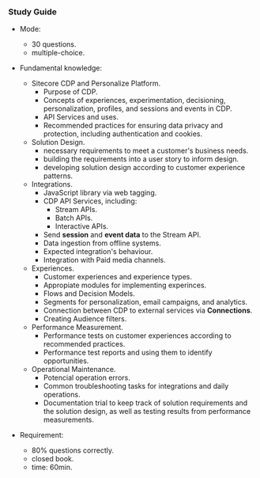 ### Study Guide

- Mode:
    - 30 questions.
    - multiple-choice.

- Fundamental knowledge:
    - Sitecore CDP and Personalize Platform.
        - Purpose of CDP.
        - Concepts of experiences, experimentation, decisioning, personalization, profiles, and sessions and events in CDP.
        - API Services and uses.
        - Recommended practices for ensuring data privacy and protection, including authentication and cookies.
    - Solution Design.
        - necessary requirements to meet a customer's business needs.
        - building the requirements into a user story to inform design.
        - developing solution design according to customer experience patterns.
    - Integrations.
        - JavaScript library via web tagging.
        - CDP API Services, including:
            - Stream APIs.
            - Batch APIs.
            - Interactive APIs.
        - Send **session** and **event data** to the Stream API.
        - Data ingestion from offline systems.
        - Expected integration's behaviour.
        - Integration with Paid media channels.
    - Experiences.
        - Customer experiences and experience types.
        - Appropiate modules for implementing experinces.
        - Flows and Decision Models.
        - Segments for personalization, email campaigns, and analytics.
        - Connection between CDP to external services via **Connections**.
        - Creating Audience filters.
    - Performance Measurement.
        - Performance tests on customer experiences according to recommended practices.
        - Performance test reports and using them to identify opportunities.
    - Operational Maintenance.
        - Potencial operation errors.
        - Common troubleshooting tasks for integrations and daily operations.
        - Documentation trial to keep track of solution requirements and the solution design, as well as testing results from performance measurements.

- Requirement:
    - 80% questions correctly.
    - closed book.
    - time: 60min.